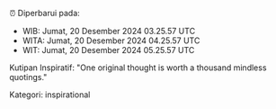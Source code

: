 ⏰ Diperbarui pada:
- WIB: Jumat, 20 Desember 2024 03.25.57 UTC
- WITA: Jumat, 20 Desember 2024 04.25.57 UTC
- WIT: Jumat, 20 Desember 2024 05.25.57 UTC

Kutipan Inspiratif:
"One original thought is worth a thousand mindless quotings."


Kategori: inspirational

